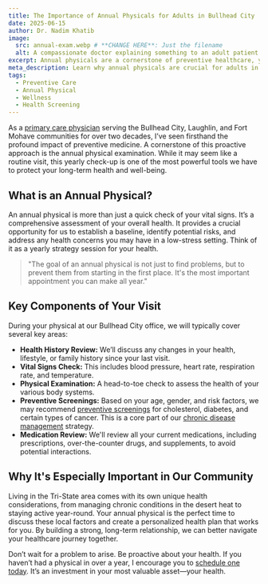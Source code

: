 ```yaml
---
title: The Importance of Annual Physicals for Adults in Bullhead City
date: 2025-06-15
author: Dr. Nadim Khatib
image:
  src: annual-exam.webp # **CHANGE HERE**: Just the filename
  alt: A compassionate doctor explaining something to an adult patient during an annual physical.
excerpt: Annual physicals are a cornerstone of preventive healthcare, yet many adults skip them. Learn why this yearly check-up is so vital for your long-term health, especially for residents in the Bullhead City area.
meta_description: Learn why annual physicals are crucial for adults in Bullhead City. Dr. Nadim Khatib discusses preventive screenings and building a strong patient-doctor relationship.
tags:
  - Preventive Care
  - Annual Physical
  - Wellness
  - Health Screening
---
```


As a [primary care physician](../about.html) serving the Bullhead City, Laughlin, and Fort Mohave communities for over two decades, I’ve seen firsthand the profound impact of preventive medicine. A cornerstone of this proactive approach is the annual physical examination. While it may seem like a routine visit, this yearly check-up is one of the most powerful tools we have to protect your long-term health and well-being.

## What is an Annual Physical?
An annual physical is more than just a quick check of your vital signs. It’s a comprehensive assessment of your overall health. It provides a crucial opportunity for us to establish a baseline, identify potential risks, and address any health concerns you may have in a low-stress setting. Think of it as a yearly strategy session for your health.

> "The goal of an annual physical is not just to find problems, but to prevent them from starting in the first place. It's the most important appointment you can make all year."

## Key Components of Your Visit
During your physical at our Bullhead City office, we will typically cover several key areas:
*   **Health History Review:** We’ll discuss any changes in your health, lifestyle, or family history since your last visit.
*   **Vital Signs Check:** This includes blood pressure, heart rate, respiration rate, and temperature.
*   **Physical Examination:** A head-to-toe check to assess the health of your various body systems.
*   **Preventive Screenings:** Based on your age, gender, and risk factors, we may recommend [preventive screenings](../resources.html#preventive-care) for cholesterol, diabetes, and certain types of cancer. This is a core part of our [chronic disease management](../resources.html#chronic-disease) strategy.
*   **Medication Review:** We'll review all your current medications, including prescriptions, over-the-counter drugs, and supplements, to avoid potential interactions.

## Why It's Especially Important in Our Community
Living in the Tri-State area comes with its own unique health considerations, from managing chronic conditions in the desert heat to staying active year-round. Your annual physical is the perfect time to discuss these local factors and create a personalized health plan that works for you. By building a strong, long-term relationship, we can better navigate your healthcare journey together.

Don’t wait for a problem to arise. Be proactive about your health. If you haven’t had a physical in over a year, I encourage you to [schedule one today](../contact.html). It’s an investment in your most valuable asset—your health.